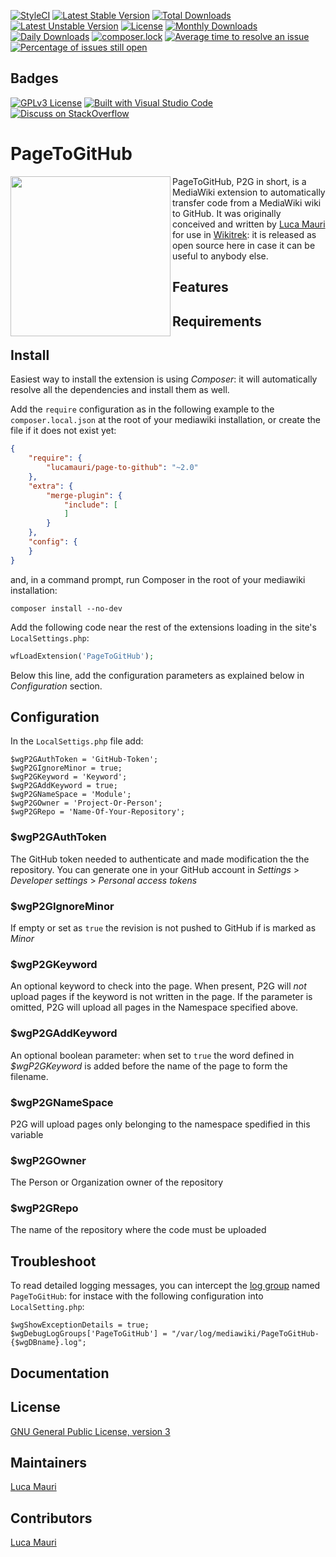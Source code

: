 [![StyleCI](https://github.styleci.io/repos/238323866/shield?branch=master)](https://github.styleci.io/repos/238323866)
[![Latest Stable Version](https://poser.pugx.org/lucamauri/page-to-github/v/stable)](https://packagist.org/packages/lucamauri/page-to-github)
[![Total Downloads](https://poser.pugx.org/lucamauri/page-to-github/downloads)](https://packagist.org/packages/lucamauri/page-to-github)
[![Latest Unstable Version](https://poser.pugx.org/lucamauri/page-to-github/v/unstable)](https://packagist.org/packages/lucamauri/page-to-github)
[![License](https://poser.pugx.org/lucamauri/page-to-github/license)](https://packagist.org/packages/lucamauri/page-to-github)
[![Monthly Downloads](https://poser.pugx.org/lucamauri/page-to-github/d/monthly)](https://packagist.org/packages/lucamauri/page-to-github)
[![Daily Downloads](https://poser.pugx.org/lucamauri/page-to-github/d/daily)](https://packagist.org/packages/lucamauri/page-to-github)
[![composer.lock](https://poser.pugx.org/lucamauri/page-to-github/composerlock)](https://packagist.org/packages/lucamauri/page-to-github)
[![Average time to resolve an issue](http://isitmaintained.com/badge/resolution/lucamauri/PageToGitHub.svg)](http://isitmaintained.com/project/lucamauri/PageToGitHub "Average time to resolve an issue")
[![Percentage of issues still open](http://isitmaintained.com/badge/open/lucamauri/PageToGitHub.svg)](http://isitmaintained.com/project/lucamauri/PageToGitHub "Percentage of issues still open")


## Badges
[![GPLv3 License](https://img.shields.io/badge/License-GPLv3-008033?logo=gpl)](https://opensource.org/licenses/)
[![Built with Visual Studio Code](https://img.shields.io/badge/Built_with-VS_Code-007ACC?logo=visualstudiocode)](https://code.visualstudio.com)
[![Discuss on StackOverflow](https://img.shields.io/badge/Discuss_on-Stack_Overflow-fe7a16?logo=stackoverflow)](https://stackoverflow.com/questions/tagged/pagetogithub?tab=Active)

# PageToGitHub
<img src="https://upload.wikimedia.org/wikipedia/commons/9/9e/PageToGitHub.svg" width="256" align="left" />PageToGitHub, P2G in short, is a MediaWiki extension to automatically transfer code from a MediaWiki wiki to GitHub.
It was originally conceived and written by [Luca Mauri](https://github.com/lucamauri) for use in [Wikitrek](https://github.com/WikiTrek): it is released as open source here in case it can be useful to anybody else.

## Features

## Requirements

## Install

Easiest way to install the extension is using _Composer_: it will automatically resolve all the dependencies and install them as well.

Add the `require` configuration as in the following example to the `composer.local.json` at the root of your mediawiki installation, or create the file if it does not exist yet:

```JSON
{
    "require": {
        "lucamauri/page-to-github": "~2.0"
    },
    "extra": {
        "merge-plugin": {
            "include": [
            ]
        }
    },
    "config": {
    }
}
```

and, in a command prompt, run Composer in the root of your mediawiki installation:

```shell
composer install --no-dev
```

Add the following code near the rest of the extensions loading in the site's `LocalSettings.php`:

```PHP
wfLoadExtension('PageToGitHub');
```

Below this line, add the configuration parameters as explained below in _Configuration_ section.

## Configuration

In the `LocalSettigs.php` file add:

```
$wgP2GAuthToken = 'GitHub-Token';
$wgP2GIgnoreMinor = true;
$wgP2GKeyword = 'Keyword';
$wgP2GAddKeyword = true;
$wgP2GNameSpace = 'Module';
$wgP2GOwner = 'Project-Or-Person';
$wgP2GRepo = 'Name-Of-Your-Repository';
```

### \$wgP2GAuthToken

The GitHub token needed to authenticate and made modification the the repository. You can generate one in your GitHub account in _Settings_ > _Developer settings_ > _Personal access tokens_

### \$wgP2GIgnoreMinor

If empty or set as `true` the revision is not pushed to GitHub if is marked as _Minor_

### \$wgP2GKeyword

An optional keyword to check into the page. When present, P2G will _not_ upload pages if the keyword is not written in the page. If the parameter is omitted, P2G will upload all pages in the Namespace specified above.

### \$wgP2GAddKeyword

An optional boolean parameter: when set to `true` the word defined in _\$wgP2GKeyword_ is added before the name of the page to form the filename.

### \$wgP2GNameSpace

P2G will upload pages only belonging to the namespace spedified in this variable

### \$wgP2GOwner

The Person or Organization owner of the repository

### \$wgP2GRepo

The name of the repository where the code must be uploaded

## Troubleshoot

To read detailed logging messages, you can intercept the [log group](https://www.mediawiki.org/wiki/Manual:$wgDebugLogGroups) named `PageToGitHub`: for instace with the following configuration into `LocalSetting.php`:

```
$wgShowExceptionDetails = true;
$wgDebugLogGroups['PageToGitHub'] = "/var/log/mediawiki/PageToGitHub-{$wgDBname}.log";
```

## Documentation

## License

[GNU General Public License, version 3](https://www.gnu.org/licenses/old-licenses/gpl-3.0.en.html)

## Maintainers

[Luca Mauri](https://github.com/lucamauri)

## Contributors

[Luca Mauri](https://github.com/lucamauri)
